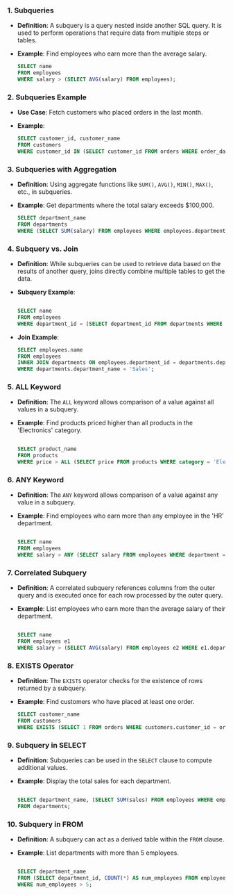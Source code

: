 ### 1. **Subqueries**

- **Definition**: A subquery is a query nested inside another SQL query. It is used to perform operations that require data from multiple steps or tables.
- **Example**: Find employees who earn more than the average salary.
    
    ```sql
    SELECT name
    FROM employees
    WHERE salary > (SELECT AVG(salary) FROM employees);
    
    ```
    

### 2. **Subqueries Example**

- **Use Case**: Fetch customers who placed orders in the last month.
- **Example**:
    
    ```sql
    SELECT customer_id, customer_name
    FROM customers
    WHERE customer_id IN (SELECT customer_id FROM orders WHERE order_date > '2024-09-01');
    
    ```
    

### 3. **Subqueries with Aggregation**

- **Definition**: Using aggregate functions like `SUM()`, `AVG()`, `MIN()`, `MAX()`, etc., in subqueries.
- **Example**: Get departments where the total salary exceeds $100,000.
    
    ```sql
    SELECT department_name
    FROM departments
    WHERE (SELECT SUM(salary) FROM employees WHERE employees.department_id = departments.department_id) > 100000;
    ```
    

### 4. **Subquery vs. Join**

- **Definition**: While subqueries can be used to retrieve data based on the results of another query, joins directly combine multiple tables to get the data.
- **Subquery Example**:
    
    ```sql
    
    SELECT name
    FROM employees
    WHERE department_id = (SELECT department_id FROM departments WHERE department_name = 'Sales');
    
    ```
    
- **Join Example**:
    
    ```sql
    SELECT employees.name
    FROM employees
    INNER JOIN departments ON employees.department_id = departments.department_id
    WHERE departments.department_name = 'Sales';
    
    ```
    

### 5. **ALL Keyword**

- **Definition**: The `ALL` keyword allows comparison of a value against all values in a subquery.
- **Example**: Find products priced higher than all products in the 'Electronics' category.
    
    ```sql
    
    SELECT product_name
    FROM products
    WHERE price > ALL (SELECT price FROM products WHERE category = 'Electronics');
    
    ```
    

### 6. **ANY Keyword**

- **Definition**: The `ANY` keyword allows comparison of a value against any value in a subquery.
- **Example**: Find employees who earn more than any employee in the 'HR' department.
    
    ```sql
    
    SELECT name
    FROM employees
    WHERE salary > ANY (SELECT salary FROM employees WHERE department = 'HR');
    
    ```
    

### 7. **Correlated Subquery**

- **Definition**: A correlated subquery references columns from the outer query and is executed once for each row processed by the outer query.
- **Example**: List employees who earn more than the average salary of their department.
    
    ```sql
    
    SELECT name
    FROM employees e1
    WHERE salary > (SELECT AVG(salary) FROM employees e2 WHERE e1.department_id = e2.department_id);
    
    ```
    

### 8. **EXISTS Operator**

- **Definition**: The `EXISTS` operator checks for the existence of rows returned by a subquery.
- **Example**: Find customers who have placed at least one order.
    
    ```sql
    SELECT customer_name
    FROM customers
    WHERE EXISTS (SELECT 1 FROM orders WHERE customers.customer_id = orders.customer_id);
    
    ```
    

### 9. **Subquery in SELECT**

- **Definition**: Subqueries can be used in the `SELECT` clause to compute additional values.
- **Example**: Display the total sales for each department.
    
    ```sql
    
    SELECT department_name, (SELECT SUM(sales) FROM employees WHERE employees.department_id = departments.department_id) AS total_sales
    FROM departments;
    
    ```
    

### 10. **Subquery in FROM**

- **Definition**: A subquery can act as a derived table within the `FROM` clause.
- **Example**: List departments with more than 5 employees.
    
    ```sql
    
    SELECT department_name
    FROM (SELECT department_id, COUNT(*) AS num_employees FROM employees GROUP BY department_id) AS dept_summary
    WHERE num_employees > 5;
    
    ```